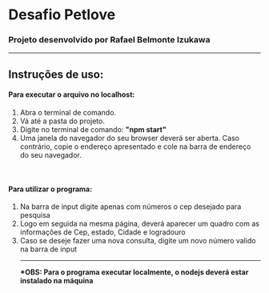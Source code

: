 <h1>Desafio Petlove</h1>
<h3>Projeto desenvolvido por Rafael Belmonte Izukawa</h3>
<hr>

<h2>Instruções de uso:</h2>
<h4>Para executar o arquivo no localhost:</h4>
<ol>
<li>Abra o terminal de comando.</li>
<li>Vá até a pasta do projeto.</li>
<li>Digite no terminal de comando: <strong>"npm start" </strong></li>
<li>Uma janela do navegador do seu browser deverá ser aberta. Caso contrário, copie
o endereço apresentado e cole na barra de endereço do seu navegador. </li>
</ol>
<br>
<h4>Para utilizar o programa:</h4>
<ol>
<li>Na barra de input digite apenas com números o cep desejado para pesquisa</li>
<li>Logo em seguida na mesma página, deverá aparecer um quadro com as informações de Cep, estado, Cidade e logradouro </li>
<li>Caso se deseje fazer uma nova consulta, digite um novo número valido na barra de input </li>
<hr>
<strong>*OBS: Para o programa executar localmente, o nodejs deverá estar instalado na máquina</strong>

</ol>

